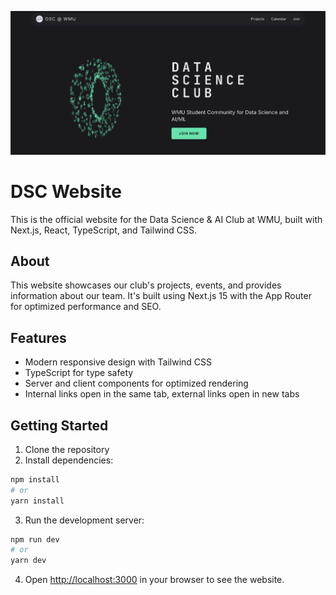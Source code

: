 ![DSC Website Header](./images/header.png)

# DSC Website

This is the official website for the Data Science & AI Club at WMU, built with Next.js, React, TypeScript, and Tailwind CSS.

## About

This website showcases our club's projects, events, and provides information about our team. It's built using Next.js 15 with the App Router for optimized performance and SEO.

## Features

- Modern responsive design with Tailwind CSS
- TypeScript for type safety
- Server and client components for optimized rendering
- Internal links open in the same tab, external links open in new tabs

## Getting Started

1. Clone the repository
2. Install dependencies:

```bash
npm install
# or
yarn install
```

3. Run the development server:

```bash
npm run dev
# or
yarn dev
```

4. Open [http://localhost:3000](http://localhost:3000) in your browser to see the website.
